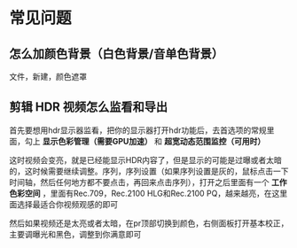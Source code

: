 # 常见问题
## 怎么加颜色背景（白色背景/音单色背景）
文件，新建，颜色遮罩

## 剪辑 HDR 视频怎么监看和导出
首先要想用hdr显示器监看，把你的显示器打开hdr功能后，去首选项的常规里面，勾上 **显示色彩管理（需要GPU加速）** 和 **超宽动态范围监控（可用时）** 

这时视频会变亮，就是已经能显示HDR内容了，但是显示的可能是过曝或者太暗的，这时候需要继续调整。序列，序列设置（如果序列设置是灰的，鼠标点击一下时间轴，然后任何地方都不要点击，再回来点击序列），打开之后里面有一个 **工作色彩空间** ，里面有Rec.709，Rec.2100 HLG和Rec.2100 PQ，越来越亮，在这里面选择最适合你视频观感的即可

然后如果视频还是太亮或者太暗，在pr顶部切换到颜色，右侧面板打开基本校正，主要调曝光和黑色，调整到你满意即可
